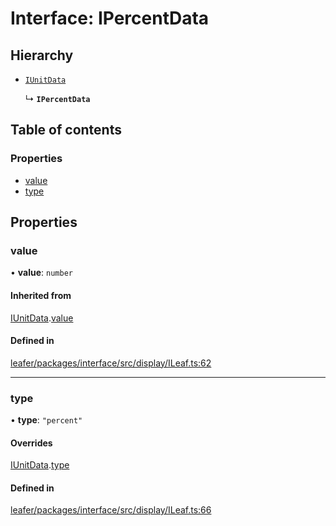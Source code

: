 # Interface: IPercentData

## Hierarchy

- [`IUnitData`](IUnitData.md)

  ↳ **`IPercentData`**

## Table of contents

### Properties

- [value](IPercentData.md#value)
- [type](IPercentData.md#type)

## Properties

### value

• **value**: `number`

#### Inherited from

[IUnitData](IUnitData.md).[value](IUnitData.md#value)

#### Defined in

[leafer/packages/interface/src/display/ILeaf.ts:62](https://github.com/leaferjs/leafer/blob/c7e50b8/packages/interface/src/display/ILeaf.ts#L62)

___

### type

• **type**: ``"percent"``

#### Overrides

[IUnitData](IUnitData.md).[type](IUnitData.md#type)

#### Defined in

[leafer/packages/interface/src/display/ILeaf.ts:66](https://github.com/leaferjs/leafer/blob/c7e50b8/packages/interface/src/display/ILeaf.ts#L66)
